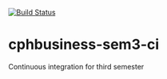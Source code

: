 [![Build Status](https://travis-ci.org/Jegp/cphbusiness-sem3-ci.svg?branch=fix)](https://travis-ci.org/Jegp/cphbusiness-sem3-ci)

# cphbusiness-sem3-ci
Continuous integration for third semester




